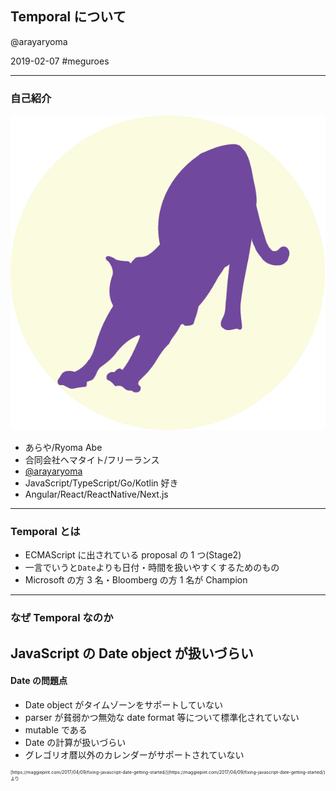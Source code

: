 ## Temporal について

@arayaryoma

2019-02-07 #meguroes

---

### 自己紹介

![](assets/profile-image.png) <!-- .element height="200px"-->

- <i class="fas fa-user"></i> あらや/Ryoma Abe
- <i class="fas fa-building"></i> 合同会社ヘマタイト/フリーランス
- <i class="fab fa-twitter"></i> [@arayaryoma](https://twitter.com/arayaryoma)
- <i class="fas fa-laptop"></i> JavaScript/TypeScript/Go/Kotlin 好き
- <i class="fab fa-js-square"></i> Angular/React/ReactNative/Next.js

---

### Temporal とは

- ECMAScript に出されている proposal の 1 つ(Stage2)
- 一言でいうと`Date`よりも日付・時間を扱いやすくするためのもの
- Microsoft の方 3 名・Bloomberg の方 1 名が Champion

---

### なぜ Temporal なのか

## JavaScript の Date object が扱いづらい

#### Date の問題点

- Date object がタイムゾーンをサポートしていない
- parser が貧弱かつ無効な date format 等について標準化されていない
- mutable である
- Date の計算が扱いづらい
- グレゴリオ暦以外のカレンダーがサポートされていない

<p style="font-size: 0.5em">[https://maggiepint.com/2017/04/09/fixing-javascript-date-getting-started/](https://maggiepint.com/2017/04/09/fixing-javascript-date-getting-started/)より</p>
